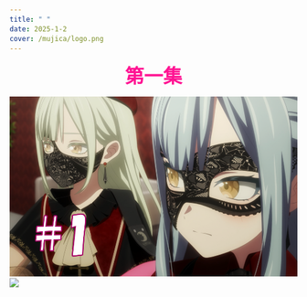 ```yaml
---
title: " "
date: 2025-1-2
cover: /mujica/logo.png
---
```


<center><b>第一集</b></center>

<a href="https://video.u422487.nyat.app:41330/web1/video.html?id=66510f51-0211-422f-84dd-a43bf7ff6181"><img src="e1.png"></img></a>
![](/mujica/mujica.jpg)
<style>
    center {font-size: 25pt; color:deeppink}
    li {font-size: 14pt;}

</style>
